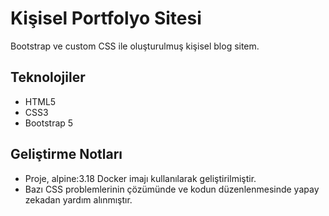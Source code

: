 # Kişisel Portfolyo Sitesi

Bootstrap ve custom CSS ile oluşturulmuş kişisel blog sitem.

## Teknolojiler
* HTML5
* CSS3
* Bootstrap 5

## Geliştirme Notları
- Proje, alpine:3.18 Docker imajı kullanılarak geliştirilmiştir.
- Bazı CSS problemlerinin çözümünde ve kodun düzenlenmesinde yapay zekadan yardım alınmıştır.